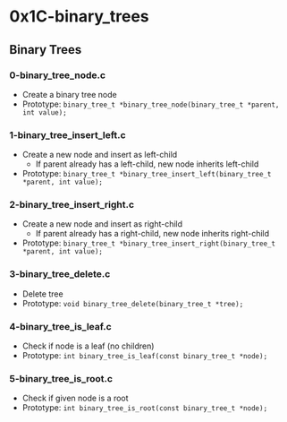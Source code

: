 # 0x1C-binary_trees

## Binary Trees
### 0-binary_tree_node.c
* Create a binary tree node
* Prototype: `binary_tree_t *binary_tree_node(binary_tree_t *parent, int value);`

### 1-binary_tree_insert_left.c
* Create a new node and insert as left-child
  * If parent already has a left-child, new node inherits left-child
* Prototype: `binary_tree_t *binary_tree_insert_left(binary_tree_t *parent, int value);`

### 2-binary_tree_insert_right.c
* Create a new node and insert as right-child
  * If parent already has a right-child, new node inherits right-child
* Prototype: `binary_tree_t *binary_tree_insert_right(binary_tree_t *parent, int value);`

### 3-binary_tree_delete.c
* Delete tree
* Prototype: `void binary_tree_delete(binary_tree_t *tree);`

### 4-binary_tree_is_leaf.c
* Check if node is a leaf (no children)
* Prototype: `int binary_tree_is_leaf(const binary_tree_t *node);`

### 5-binary_tree_is_root.c
* Check if given node is a root
* Prototype: `int binary_tree_is_root(const binary_tree_t *node);`

